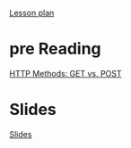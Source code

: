 [Lesson plan](https://learningcentral.cf.ac.uk/bbcswebdav/pid-4478932-dt-content-rid-8099153_2/courses/1718-CM6112/LessonPlan.pdf)

# pre Reading

[HTTP Methods: GET vs. POST](https://www.w3schools.com/TAGS/ref_httpmethods.asp)

# Slides

[Slides](https://learningcentral.cf.ac.uk/bbcswebdav/pid-4484074-dt-content-rid-8168200_2/courses/1718-CM6112/CRUD%20ReST.pdf)
